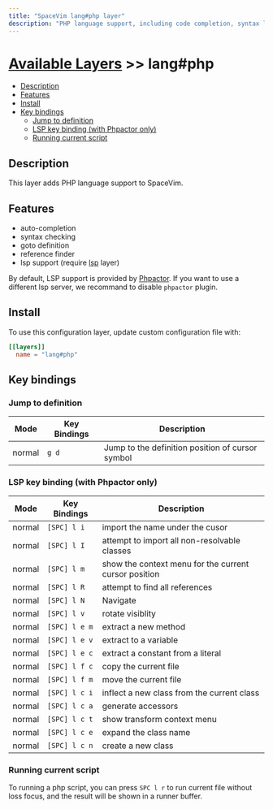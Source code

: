 ```yaml
---
title: "SpaceVim lang#php layer"
description: "PHP language support, including code completion, syntax lint and code runner"
---
```


# [Available Layers](../../) >> lang#php

<!-- vim-markdown-toc GFM -->

- [Description](#description)
- [Features](#features)
- [Install](#install)
- [Key bindings](#key-bindings)
  - [Jump to definition](#jump-to-definition)
  - [LSP key binding (with Phpactor only)](#lsp-key-binding-with-phpactor-only)
  - [Running current script](#running-current-script)

<!-- vim-markdown-toc -->

## Description

This layer adds PHP language support to SpaceVim.

## Features

- auto-completion
- syntax checking
- goto definition
- reference finder
- lsp support (require [lsp](https://spacevim.org/layers/language-server-protocol/) layer)

By default, LSP support is provided by [Phpactor](https://github.com/phpactor/phpactor). 
If you want to use a different lsp server, we recommand to disable `phpactor` plugin.

## Install

To use this configuration layer, update custom configuration file with:

```toml
[[layers]]
  name = "lang#php"
```

## Key bindings

### Jump to definition

| Mode   | Key Bindings | Description                                      |
| ------ | ------------ | ------------------------------------------------ |
| normal | `g d`        | Jump to the definition position of cursor symbol |

### LSP key binding (with Phpactor only)

| Mode   | Key Bindings  | Description                                           |
| ------ | ------------- | ----------------------------------------------------- |
| normal | `[SPC] l i`   | import the name under the cusor                       |
| normal | `[SPC] l I`   | attempt to import all non-resolvable classes          |
| normal | `[SPC] l m`   | show the context menu for the current cursor position |
| normal | `[SPC] l R`   | attempt to find all references                        |
| normal | `[SPC] l N`   | Navigate                                              |
| normal | `[SPC] l v`   | rotate visiblity                                      |
| normal | `[SPC] l e m` | extract a new method                                  |
| normal | `[SPC] l e v` | extract to a variable                                 |
| normal | `[SPC] l e c` | extract a constant from a literal                     |
| normal | `[SPC] l f c` | copy the current file                                 |
| normal | `[SPC] l f m` | move the current file                                 |
| normal | `[SPC] l c i` | inflect a new class from the current class            |
| normal | `[SPC] l c a` | generate accessors                                    |
| normal | `[SPC] l c t` | show transform context menu                           |
| normal | `[SPC] l c e` | expand the class name                                 |
| normal | `[SPC] l c n` | create a new class                                    |
 
### Running current script

To running a php script, you can press `SPC l r` to run current file without loss focus,
and the result will be shown in a runner buffer.

